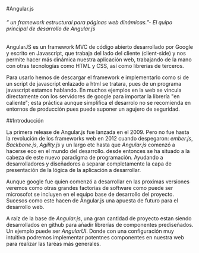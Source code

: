 #Angular.js

###### *“ un framework estructural para páginas web dinámicas.”- El quipo principal de desarrollo de Angular.js*


AngularJS es un framework MVC de código abierto desarrollado por Google y escrito en Javascript, que trabaja del lado del cliente (client-side) y nos permite hacer más dinámica nuestra aplicación web, trabajando de la mano con otras tecnologías como HTML y CSS, así como librerías de terceros.

Para usarlo hemos de descargar el framework e implementarlo como si de un script de javascript enlazado a html se tratara, pues de un programa javascript estamos hablando. En muchos ejemplos en la web  se vincula directamente con los servidores de google para importar la librería "en caliente"; esta práctica aunque simplifica el desarrolo no se recomienda en entornos de producción pues puede suponer un agujero de seguridad.

##Introducción

La primera release de Angular.js fue lanzada en el 2009. Pero no fue hasta la revolución de los frameworks web en 2012 cuando despegaron: *ember.js*, *Backbone.js*, *Agility.js* y un largo etc hasta que *Angular.js* comenzó a hacerse eco en el mundo del desarrollo. desde entonces se ha situado a la cabeza de este nuevo paradigma de programación. Ayudando a desarrolladores y diseñadores a separar completamente la capa de presentación de la lógica de la aplicación a desarrollar.

Aunque google fue quien comenzó a desarrollar en las proximas versiones veremos como otras grandes factorías de software como puede ser microsofot se incluyen en el equipo base de desarrollo del proyecto. Sucesos como este hacen de Ángular.js una apuesta de futuro para el desarrollo web.

A raíz de la base de *Angular.js*, una gran cantidad de proyecto estan siendo desarrollados en github para añadir librerías de componentes prediseñados. Un ejemplo puede ser *AngularUI*. Donde con una configuración muy intuitiva podremos implementar potentnes componentes en nuestra web para realizar las taréas más generales.

